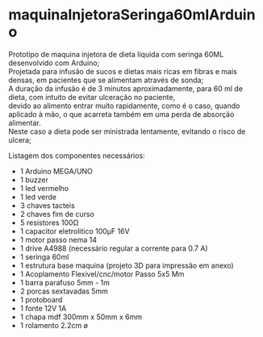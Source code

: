 # maquinaInjetoraSeringa60mlArduino


Prototipo de maquina injetora de dieta liquida com seringa 60ML desenvolvido com Arduino;</br>
Projetada para infusão de sucos e dietas mais ricas em fibras e mais densas, em pacientes que se alimentam através de sonda;</br>
A duração da infusão é de 3 minutos aproximadamente, para 60 ml de dieta, com intuito de evitar ulceração no paciente,</br>
devido ao alimento entrar muito rapidamente, como é o caso, quando aplicado à mão, o que acarreta também em uma perda de absorção alimentar.</br>
Neste caso a dieta pode ser ministrada lentamente, evitando o risco de ulcera;</br>


Listagem dos componentes necessários:</br>
<ul>
<li>1 Arduino MEGA/UNO</li>
<li>1 buzzer</li>
<li>1 led vermelho</li>
<li>1 led verde</li>
<li>3 chaves tacteis</li>
<li>2 chaves fim de curso</li>
<li>5 resistores 100Ω</li>
<li>1 capacitor eletrolitico 100µF 16V</li>
<li>1 motor passo nema 14</li>
<li>1 drive A4988 (necessário regular a corrente para 0.7 A)</li>
<li>1 seringa 60ml</li>
<li>1 estrutura base maquina (projeto 3D para impressão em anexo)</li>
<li>1 Acoplamento Flexivel/cnc/motor Passo 5x5 Mm</li>
<li>1 barra parafuso 5mm - 1m </li>
<li>2 porcas sextavadas 5mm</li>
<li>1 protoboard</li>
<li>1 fonte 12V 1A</li>
<li>1 chapa mdf 300mm x 50mm x 6mm</li>
<li>1 rolamento 2.2cm ø</li>
</ul>
